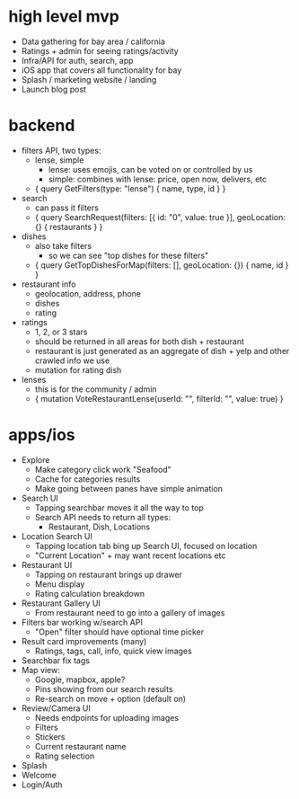 # high level mvp

- Data gathering for bay area / california
- Ratings + admin for seeing ratings/activity
- Infra/API for auth, search, app
- iOS app that covers all functionality for bay
- Splash / marketing website / landing
- Launch blog post

# backend

- filters API, two types:
  - lense, simple
    - lense: uses emojis, can be voted on or controlled by us
    - simple: combines with lense: price, open now, delivers, etc
  - { query GetFilters(type: "lense") { name, type, id } }
- search
  - can pass it filters
  - { query SearchRequest(filters: [{ id: "0", value: true }], geoLocation: {} { restaurants } }
- dishes
  - also take filters
    - so we can see "top dishes for these filters"
  - { query GetTopDishesForMap(filters: [], geoLocation: {}) { name, id } }
- restaurant info
  - geolocation, address, phone
  - dishes
  - rating
- ratings
  - 1, 2, or 3 stars
  - should be returned in all areas for both dish + restaurant
  - restaurant is just generated as an aggregate of dish + yelp and other crawled info we use
  - mutation for rating dish
- lenses
  - this is for the community / admin
  - { mutation VoteRestaurantLense(userId: "", filterId: "", value: true) }

# apps/ios

- Explore
  - Make category click work "Seafood"
  - Cache for categories results
  - Make going between panes have simple animation
- Search UI
  - Tapping searchbar moves it all the way to top
  - Search API needs to return all types:
    - Restaurant, Dish, Locations
- Location Search UI
  - Tapping location tab bing up Search UI, focused on location
  - "Current Location" + may want recent locations etc
- Restaurant UI
  - Tapping on restaurant brings up drawer
  - Menu display
  - Rating calculation breakdown
- Restaurant Gallery UI
  - From restaurant need to go into a gallery of images
- Filters bar working w/search API
  - "Open" filter should have optional time picker
- Result card improvements (many)
  - Ratings, tags, call, info, quick view images
- Searchbar fix tags
- Map view:
  - Google, mapbox, apple?
  - Pins showing from our search results
  - Re-search on move + option (default on)
- Review/Camera UI
  - Needs endpoints for uploading images
  - Filters
  - Stickers
  - Current restaurant name
  - Rating selection
- Splash
- Welcome
- Login/Auth
